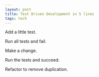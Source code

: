 ```yaml
---
layout: post
title: Test Driven Development in 5 lines
tags: tech 
---
```


Add a little test.

Run all tests and fail.

Make a change.

Run the tests and succeed.

Refactor to remove duplication.